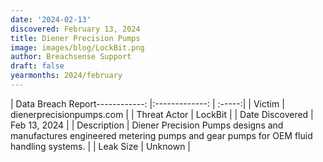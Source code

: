 ```yaml
---
date: '2024-02-13'
discovered: February 13, 2024
title: Diener Precision Pumps
image: images/blog/LockBit.png
author: Breachsense Support
draft: false
yearmonths: 2024/february
---
```


| Data Breach Report------------:     |:-------------:    | :-----:|
| Victim      | dienerprecisionpumps.com      | 
| Threat Actor      | LockBit      | 
| Date Discovered      | Feb 13, 2024      | 
| Description      | Diener Precision Pumps designs and manufactures engineered metering pumps and gear pumps for OEM fluid handling systems.      | 
| Leak Size      | Unknown      | 

